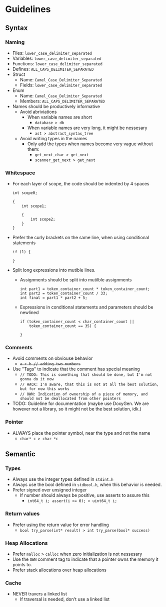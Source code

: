 # Guidelines
## Syntax
### Naming
* Files: `lower_case_delimiter_separated`
* Variables: `lower_case_delimiter_separated`
* Functions: `lower_case_delimiter_separated`
* Defines: `ALL_CAPS_DELIMITER_SEPARATED`
* Struct
    * Name: `Camel_Case_Delimiter_Separated`
    * Fields: `lower_case_delimiter_separated`
* Enum
    * Name: `Camel_Case_Delimiter_Separated`
    * Members: `ALL_CAPS_DELIMITER_SEPARATED`
* Names should be productively informative
    * Avoid abriviations
        * When variable names are short
            * `database > db`
        * When variable names are very long, it might be nessesary 
            * `ast > abstract_syntax_tree`
    * Avoid writing types in the names
        * Only add the types when names become very vague without them: 
            * `get_next_char > get_next`
            * `scanner_get_next > get_next`

### Whitespace
* For each layer of scope, the code should be indented by 4 spaces
    ```
    int scope0;

    {
        int scope1;

        {
            int scope2;
        }
    }
    ```

* Prefer the curly brackets on the same line, when using conditional statements
    ```
    if (1) {
        
    }
    ```
* Split long expressions into mutible lines.
    * Assignments should be split into mutilble assignments
        ```
        int part1 = token_container_count * token_container_count;
        int part2 = token_container_count / 33;
        int final = part1 * part2 + 5;
        ```
    * Expressions in conditional statements and parameters should be newlined
        ```
        if (token_container_count < char_container_count ||
            token_container_count == 35) {

        }
        ```

### Comments
* Avoid comments on obviouse behavior
    * ~~`a + b // adding two numbers`~~
* Use "Tags" to indicate that the comment has special meaning
    * `// TODO: This is something that should be done, but I'm not gonna do it now`
    * `// HACK: I'm aware, that this is not at all the best solution, but for now this works`
    * `// OWN: Indication of ownership of a piece of memory, and should not be deallocated from other pointers`
* TODO: Guideline for documentation (maybe use DoxyGen. We are however not a library, so it might not be the best solution, idk.)

### Pointer
* ALWAYS place the pointer symbol, near the type and not the name
    * `char* c > char *c`

## Semantic
### Types
* Always use the integer types defined in `stdint.h`
* Always use the bool defined in `stdbool.h`, when this behavior is needed.
* Prefer signed over unsigned integer
    * If number should always be positive, use asserts to assure this
        * `int64_t i; assert(i >= 0); > uint64_t i;`

### Return values
* Prefer using the return value for error handling
    * `bool try_parse(int* result) > int try_parse(bool* success)`

### Heap Allocations
* Prefer `malloc` > `calloc` when zero initialization is not nessesary
* Use the `OWN` comment tag to indicate that a pointer owns the memory it points to.
* Prefer stack allocations over heap allocations

### Cache
* NEVER travers a linked list
    * If traversal is needed, don't use a linked list
